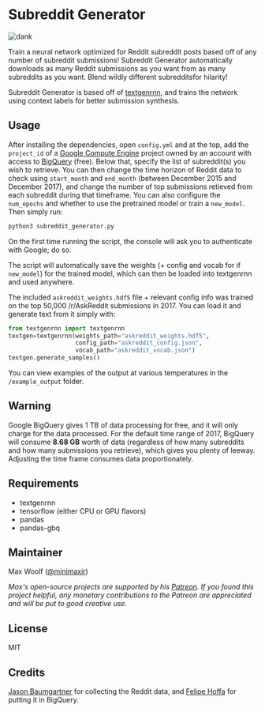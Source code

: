 # Subreddit Generator

![dank](textgenrnn_console.gif)

Train a neural network optimized for Reddit subreddit posts based off of any number of subreddit submissions! Subreddit Generator automatically downloads as many Reddit submissions as you want from as many subreddits as you want. Blend wildly different subredditsfor hilarity!

Subreddit Generator is based off of [textgenrnn](https://github.com/minimaxir/textgenrnn), and trains the network using context labels for better submission synthesis.

## Usage

After installing the dependencies, open `config.yml` and at the top, add the `project_id` of a [Google Compute Engine](https://cloud.google.com/compute/) project owned by an account with access to [BigQuery](https://cloud.google.com/bigquery/) (free). Below that, specify the list of subreddit(s) you wish to retrieve. You can then change the time horizon of Reddit data to check using `start_month` and `end_month` (between December 2015 and December 2017), and change the number of top submissions retieved from each subreddit during that timeframe. You can also configure the `num_epochs` and whether to use the pretrained model or train a `new_model`. Then simply run:

```sh
python3 subreddit_generator.py
```

On the first time running the script, the console will ask you to authenticate with Google; do so.

The script will automatically save the weights (+ config and vocab for if `new_model`) for the trained model, which can then be loaded into textgenrnn and used anywhere.

The included `askreddit_weights.hdf5` file + relevant config info was trained on the top 50,000 /r/AskReddit submissions in 2017. You can load it and generate text from it simply with:

```python
from textgenrnn import textgenrnn
textgen=textgenrnn(weights_path="askreddit_weights.hdf5",
                   config_path="askreddit_config.json",
                   vocab_path="askreddit_vocab.json")
textgen.generate_samples()
```

You can view examples of the output at various temperatures in the `/example_output` folder.

## Warning

Google BigQuery gives 1 TB of data processing for free, and it will only charge for the data processed. For the default time range of 2017, BigQuery will consume  **8.68 GB** worth of data (regardless of how many subreddits and how many submissions you retrieve), which gives you plenty of leeway. Adjusting the time frame consumes data proportionately.

## Requirements

* textgenrnn
* tensorflow (either CPU or GPU flavors)
* pandas
* pandas-gbq

## Maintainer

Max Woolf ([@minimaxir](http://minimaxir.com))

*Max's open-source projects are supported by his [Patreon](https://www.patreon.com/minimaxir). If you found this project helpful, any monetary contributions to the Patreon are appreciated and will be put to good creative use.*

## License

MIT

## Credits

[Jason Baumgartner](https://twitter.com/jasonbaumgartne) for collecting the Reddit data, and [Felipe Hoffa](https://twitter.com/felipehoffa) for putting it in BigQuery.